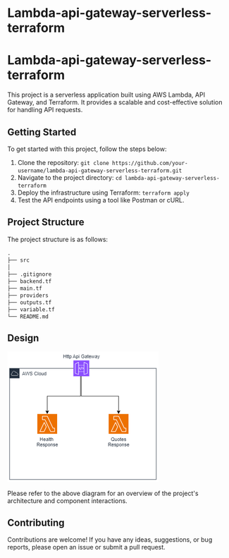 # Lambda-api-gateway-serverless-terraform
# Lambda-api-gateway-serverless-terraform

This project is a serverless application built using AWS Lambda, API Gateway, and Terraform. It provides a scalable and cost-effective solution for handling API requests.

## Getting Started

To get started with this project, follow the steps below:

1. Clone the repository: `git clone https://github.com/your-username/lambda-api-gateway-serverless-terraform.git`
2. Navigate to the project directory: `cd lambda-api-gateway-serverless-terraform`
3. Deploy the infrastructure using Terraform: `terraform apply`
5. Test the API endpoints using a tool like Postman or cURL.

## Project Structure

The project structure is as follows:

```
.
├── src
│   
├── .gitignore
├── backend.tf
├── main.tf
├── providers
├── outputs.tf
├── variable.tf
└── README.md
```

## Design

![Design](design.png)

Please refer to the above diagram for an overview of the project's architecture and component interactions.

## Contributing

Contributions are welcome! If you have any ideas, suggestions, or bug reports, please open an issue or submit a pull request.

